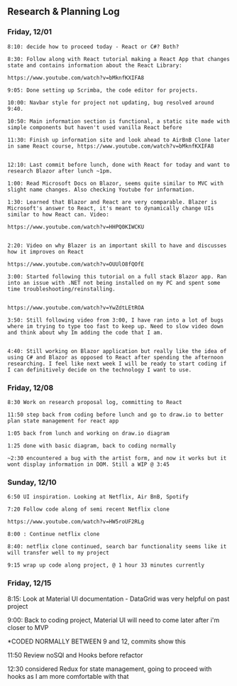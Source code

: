 ## Research & Planning Log
### Friday, 12/01

``` 
8:10: decide how to proceed today - React or C#? Both?

8:30: Follow along with React tutorial making a React App that changes state and contains information about the React Library: 

https://www.youtube.com/watch?v=bMknfKXIFA8

9:05: Done setting up Scrimba, the code editor for projects. 

10:00: Navbar style for project not updating, bug resolved around 9:40.

10:50: Main information section is functional, a static site made with simple components but haven't used vanilla React before

11:30: Finish up information site and look ahead to AirBnB Clone later in same React course, https://www.youtube.com/watch?v=bMknfKXIFA8


12:10: Last commit before lunch, done with React for today and want to research Blazor after lunch ~1pm.

1:00: Read Microsoft Docs on Blazor, seems quite similar to MVC with slight name changes. Also checking Youtube for information.

1:30: Learned that Blazor and React are very comparable. Blazer is Microsoft's answer to React, it's meant to dynamically change UIs similar to how React can. Video: 

https://www.youtube.com/watch?v=HHPQ0KIWCKU


2:20: Video on why Blazer is an important skill to have and discusses how it improves on React

https://www.youtube.com/watch?v=OUUlO8fQOfE

3:00: Started following this tutorial on a full stack Blazor app. Ran into an issue with .NET not being installed on my PC and spent some time troubleshooting/reinstalling.


https://www.youtube.com/watch?v=YwZdtLEtROA

3:50: Still following video from 3:00, I have ran into a lot of bugs where im trying to type too fast to keep up. Need to slow video down and think about why Im adding the code that I am.


4:40: Still working on Blazor application but really like the idea of using C# and Blazor as opposed to React after spending the afternoon researching. I feel like next week I will be ready to start coding if I can definitively decide on the technology I want to use.
```

### Friday, 12/08

```
8:30 Work on research proposal log, committing to React

11:50 step back from coding before lunch and go to draw.io to better plan state management for react app

1:05 back from lunch and working on draw.io diagram

1:25 done with basic diagram, back to coding normally

~2:30 encountered a bug with the artist form, and now it works but it wont display information in DOM. Still a WIP @ 3:45
```

### Sunday, 12/10

```
6:50 UI inspiration. Looking at Netflix, Air BnB, Spotify

7:20 Follow code along of semi recent Netflix clone

https://www.youtube.com/watch?v=HW5roUF2RLg

8:00 : Continue netflix clone

8:40: netflix clone continued, search bar functionality seems like it will transfer well to my project

9:15 wrap up code along project, @ 1 hour 33 minutes currently

```

### Friday, 12/15

8:15: Look at Material UI documentation - DataGrid was very helpful on past project

9:00: Back to coding project, Material UI will need to come later after i'm closer to MVP

*CODED NORMALLY BETWEEN 9 and 12, commits show this

11:50 Review noSQl and Hooks before refactor

12:30 considered Redux for state management, going to proceed with hooks as I am more comfortable with that